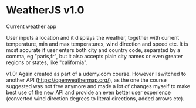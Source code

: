 # WeatherJS v1.0
Current weather app

User inputs a location and it displays the weather, together with current temperature, min and max temperatures, wind direction and speed etc. It is most accurate if user enters both city and country code, separated by a comma, eg "paris,fr", but it also accepts plain city names or even greater regions or states, like "california".

v1.0: Again created as part of a udemy.com course. However I switched to another API (https://openweathermap.org/), as the one the course suggested was not free anymore and made a lot of changes myself to make best use of the new API and provide an even better user experience (converted wind direction degrees to literal directions, added arrows etc).
